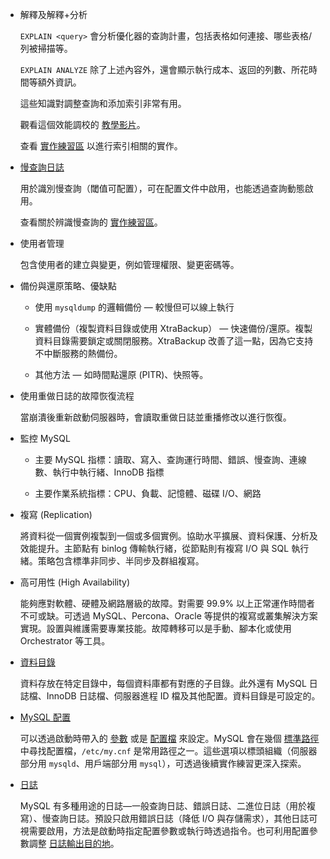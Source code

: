 *   解釋及解釋+分析

	`EXPLAIN <query>` 會分析優化器的查詢計畫，包括表格如何連接、哪些表格/列被掃描等。

	`EXPLAIN ANALYZE` 除了上述內容外，還會顯示執行成本、返回的列數、所花時間等額外資訊。

	這些知識對調整查詢和添加索引非常有用。

	觀看這個效能調校的 [教學影片](https://www.youtube.com/watch?v=pjRTLPeUOug)。

	查看 [實作練習區](https://linkedin.github.io/school-of-sre/level101/databases_sql/lab/) 以進行索引相關的實作。

*   [慢查詢日誌](https://dev.mysql.com/doc/refman/5.7/en/slow-query-log.html)

	用於識別慢查詢（閾值可配置），可在配置文件中啟用，也能透過查詢動態啟用。

	查看關於辨識慢查詢的 [實作練習區](https://linkedin.github.io/school-of-sre/level101/databases_sql/lab/)。

*   使用者管理

	包含使用者的建立與變更，例如管理權限、變更密碼等。

*   備份與還原策略、優缺點

	- 使用 `mysqldump` 的邏輯備份 — 較慢但可以線上執行

	- 實體備份（複製資料目錄或使用 XtraBackup） — 快速備份/還原。複製資料目錄需要鎖定或關閉服務。XtraBackup 改善了這一點，因為它支持不中斷服務的熱備份。

	- 其他方法 — 如時間點還原 (PITR)、快照等。

*   使用重做日誌的故障恢復流程

	當崩潰後重新啟動伺服器時，會讀取重做日誌並重播修改以進行恢復。

*   監控 MySQL

	- 主要 MySQL 指標：讀取、寫入、查詢運行時間、錯誤、慢查詢、連線數、執行中執行緒、InnoDB 指標

	- 主要作業系統指標：CPU、負載、記憶體、磁碟 I/O、網路

*   複寫 (Replication)

    將資料從一個實例複製到一個或多個實例。協助水平擴展、資料保護、分析及效能提升。主節點有 binlog 傳輸執行緒，從節點則有複寫 I/O 與 SQL 執行緒。策略包含標準非同步、半同步及群組複寫。

*   高可用性 (High Availability)

    能夠應對軟體、硬體及網路層級的故障。對需要 99.9% 以上正常運作時間者不可或缺。可透過 MySQL、Percona、Oracle 等提供的複寫或叢集解決方案實現。設置與維護需要專業技能。故障轉移可以是手動、腳本化或使用 Orchestrator 等工具。

*   [資料目錄](https://dev.mysql.com/doc/refman/8.0/en/data-directory.html)

    資料存放在特定目錄中，每個資料庫都有對應的子目錄。此外還有 MySQL 日誌檔、InnoDB 日誌檔、伺服器進程 ID 檔及其他配置。資料目錄是可設定的。

*   [MySQL 配置](https://dev.mysql.com/doc/refman/5.7/en/server-configuration.html)

    可以透過啟動時帶入的 [參數](https://dev.mysql.com/doc/refman/5.7/en/server-options.html) 或是 [配置檔](https://dev.mysql.com/doc/refman/8.0/en/option-files.html) 來設定。MySQL 會在幾個 [標準路徑](https://dev.mysql.com/doc/refman/8.0/en/option-files.html#option-file-order) 中尋找配置檔，`/etc/my.cnf` 是常用路徑之一。這些選項以標頭組織（伺服器部分用 `mysqld`、用戶端部分用 `mysql`），可透過後續實作練習更深入探索。

*   [日誌](https://dev.mysql.com/doc/refman/5.7/en/server-logs.html)

    MySQL 有多種用途的日誌—一般查詢日誌、錯誤日誌、二進位日誌（用於複寫）、慢查詢日誌。預設只啟用錯誤日誌（降低 I/O 與存儲需求），其他日誌可視需要啟用，方法是啟動時指定配置參數或執行時透過指令。也可利用配置參數調整 [日誌輸出目的地](https://dev.mysql.com/doc/refman/5.7/en/log-destinations.html)。
